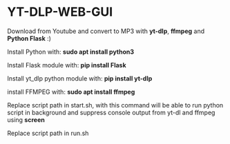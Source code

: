 # **YT-DLP-WEB-GUI**
Download from Youtube and convert to MP3 with **yt-dlp**, **ffmpeg** and **Python Flask** :)

Install Python with: **sudo apt install python3**

Install Flask module with: **pip install Flask**

Install yt_dlp python module with: **pip install yt-dlp**

install FFMPEG with: **sudo apt install ffmpeg**

Replace script path in start.sh, with this command will be able to run python script in background and suppress console output from yt-dl and ffmpeg using **screen**

Replace script path in run.sh
